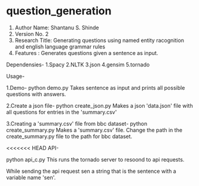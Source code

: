 # question_generation
1. Author Name: Shantanu S. Shinde
2. Version No. 2
3. Research Title: Generating questions using named entity racognition and english language grammar rules
4. Features : Generates questions given a sentence as input.

Dependensies-
	1.Spacy
	2.NLTK
	3.json
	4.gensim
	5.tornado
	

Usage-

1.Demo-
python demo.py
Takes sentence as input and prints all possible questions with answers.

2.Create a json file-
python create_json.py
Makes a json 'data.json' file with all questions for entries in the 'summary.csv'

3.Creating a 'summary.csv' file from bbc dataset-
python create_summary.py
Makes a 'summary.csv' file. Change the path in the create_summary.py file to the path for bbc dataset.

<<<<<<< HEAD
API-

python api_c.py
This runs the tornado server to resoond to api requests.

While sending the api request sen a string that is the sentence with a variable name 'sen'.
